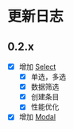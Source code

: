 # 更新日志

## 0.2.x

- [x] 增加 [Select](#/components/Select)
  - [x] 单选，多选
  - [x] 数据筛选
  - [x] 创建条目
  - [x] 性能优化
- [x] 增加 [Modal](#/components/Modal)
